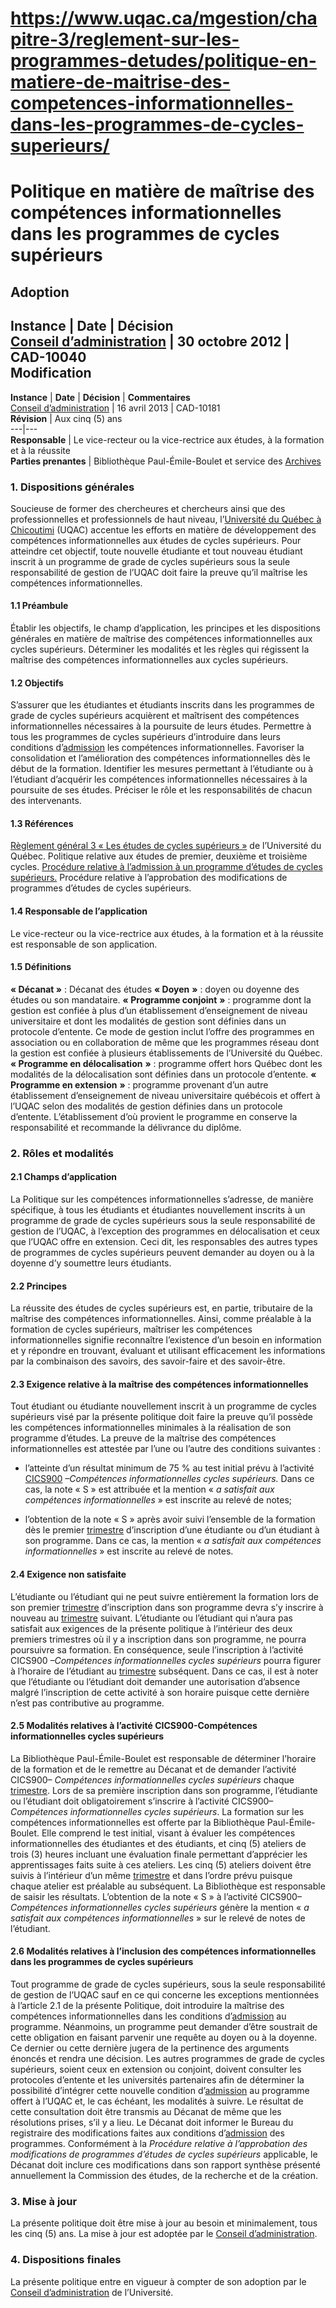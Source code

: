 # https://www.uqac.ca/mgestion/chapitre-3/reglement-sur-les-programmes-detudes/politique-en-matiere-de-maitrise-des-competences-informationnelles-dans-les-programmes-de-cycles-superieurs/

# Politique en matière de maîtrise des compétences informationnelles dans les programmes de cycles supérieurs
**Adoption**  
---  
**Instance** | **Date** | **Décision**  
[Conseil d’administration](https://www.uqac.ca/mgestion/chapitre-3/reglement-sur-les-programmes-detudes/politique-en-matiere-de-maitrise-des-competences-informationnelles-dans-les-programmes-de-cycles-superieurs/<https:/www.uqac.ca/mgestion/lexique/conseil-dadministration/>) | 30 octobre 2012 | CAD-10040  
**Modification**  
---  
**Instance** | **Date** | **Décision** | **Commentaires**  
[Conseil d’administration](https://www.uqac.ca/mgestion/chapitre-3/reglement-sur-les-programmes-detudes/politique-en-matiere-de-maitrise-des-competences-informationnelles-dans-les-programmes-de-cycles-superieurs/<https:/www.uqac.ca/mgestion/lexique/conseil-dadministration/>) | 16 avril 2013 | CAD-10181  
**Révision** | Aux cinq (5) ans  
---|---  
**Responsable** | Le vice-recteur ou la vice-rectrice aux études, à la formation et à la réussite  
**Parties prenantes** | Bibliothèque Paul-Émile-Boulet et service des [Archives](https://www.uqac.ca/mgestion/chapitre-3/reglement-sur-les-programmes-detudes/politique-en-matiere-de-maitrise-des-competences-informationnelles-dans-les-programmes-de-cycles-superieurs/<https:/www.uqac.ca/mgestion/lexique/archives/>)  
### 1. Dispositions générales
Soucieuse de former des chercheures et chercheurs ainsi que des professionnelles et professionnels de haut niveau, l’[Université du Québec à Chicoutimi](https://www.uqac.ca/mgestion/chapitre-3/reglement-sur-les-programmes-detudes/politique-en-matiere-de-maitrise-des-competences-informationnelles-dans-les-programmes-de-cycles-superieurs/<https:/www.uqac.ca/mgestion/lexique/universite-du-quebec-a-chicoutimi/>) (UQAC) accentue les efforts en matière de développement des compétences informationnelles aux études de cycles supérieurs. Pour atteindre cet objectif, toute nouvelle étudiante et tout nouveau étudiant inscrit à un programme de grade de cycles supérieurs sous la seule responsabilité de gestion de l’UQAC doit faire la preuve qu’il maîtrise les compétences informationnelles.
#### 1.1 Préambule
Établir les objectifs, le champ d’application, les principes et les dispositions générales en matière de maîtrise des compétences informationnelles aux cycles supérieurs.
Déterminer les modalités et les règles qui régissent la maîtrise des compétences informationnelles aux cycles supérieurs.
#### 1.2 Objectifs
S’assurer que les étudiantes et étudiants inscrits dans les programmes de grade de cycles supérieurs acquièrent et maîtrisent des compétences informationnelles nécessaires à la poursuite de leurs études.
Permettre à tous les programmes de cycles supérieurs d’introduire dans leurs conditions d’[admission](https://www.uqac.ca/mgestion/chapitre-3/reglement-sur-les-programmes-detudes/politique-en-matiere-de-maitrise-des-competences-informationnelles-dans-les-programmes-de-cycles-superieurs/<https:/www.uqac.ca/mgestion/lexique/admission/>) les compétences informationnelles.
Favoriser la consolidation et l’amélioration des compétences informationnelles dès le début de la formation.
Identifier les mesures permettant à l’étudiante ou à l’étudiant d’acquérir les compétences informationnelles nécessaires à la poursuite de ses études.
Préciser le rôle et les responsabilités de chacun des intervenants.
#### 1.3 Références
[Règlement général 3 « Les études de cycles supérieurs »](https://www.uqac.ca/mgestion/chapitre-3/reglement-sur-les-programmes-detudes/politique-en-matiere-de-maitrise-des-competences-informationnelles-dans-les-programmes-de-cycles-superieurs/<https:/reseau.uquebec.ca/system/files/documents/reglement-general-3-uq-202306.pdf>) de l’Université du Québec.
Politique relative aux études de premier, deuxième et troisième cycles.
[Procédure relative à l’admission à un programme d’études de cycles supérieurs.](https://www.uqac.ca/mgestion/chapitre-3/reglement-sur-les-programmes-detudes/politique-en-matiere-de-maitrise-des-competences-informationnelles-dans-les-programmes-de-cycles-superieurs/<https:/www.uqac.ca/mgestion/chapitre-3/reglement-sur-les-programmes-detudes/procedure-relative-a-ladmission-a-un-programme-detudes-de-cycles-superieurs/>)
Procédure relative à l’approbation des modifications de programmes d’études de cycles supérieurs.
#### 1.4 Responsable de l’application
Le vice-recteur ou la vice-rectrice aux études, à la formation et à la réussite est responsable de son application.
#### 1.5 Définitions
**« Décanat »** : Décanat des études
**« Doyen** **»** : doyen ou doyenne des études ou son mandataire.
**« Programme conjoint** **»** : programme dont la gestion est confiée à plus d’un établissement d’enseignement de niveau universitaire et dont les modalités de gestion sont définies dans un protocole d’entente. Ce mode de gestion inclut l’offre des programmes en association ou en collaboration de même que les programmes réseau dont la gestion est confiée à plusieurs établissements de l’Université du Québec.
**« Programme en délocalisation** **»** : programme offert hors Québec dont les modalités de la délocalisation sont définies dans un protocole d’entente.
**« Programme en extension** **»** : programme provenant d’un autre établissement d’enseignement de niveau universitaire québécois et offert à l’UQAC selon des modalités de gestion définies dans un protocole d’entente. L’établissement d’où provient le programme en conserve la responsabilité et recommande la délivrance du diplôme.
### 2. Rôles et modalités
#### 2.1 Champs d’application
La Politique sur les compétences informationnelles s’adresse, de manière spécifique, à tous les étudiants et étudiantes nouvellement inscrits à un programme de grade de cycles supérieurs sous la seule responsabilité de gestion de l’UQAC, à l’exception des programmes en délocalisation et ceux que l’UQAC offre en extension. Ceci dit, les responsables des autres types de programmes de cycles supérieurs peuvent demander au doyen ou à la doyenne d’y soumettre leurs étudiants.
#### 2.2 Principes
La réussite des études de cycles supérieurs est, en partie, tributaire de la maîtrise des compétences informationnelles. Ainsi, comme préalable à la formation de cycles supérieurs, maîtriser les compétences informationnelles signifie reconnaître l’existence d’un besoin en information et y répondre en trouvant, évaluant et utilisant efficacement les informations par la combinaison des savoirs, des savoir-faire et des savoir-être.
#### 2.3 Exigence relative à la maîtrise des compétences informationnelles
Tout étudiant ou étudiante nouvellement inscrit à un programme de cycles supérieurs visé par la présente politique doit faire la preuve qu’il possède les compétences informationnelles minimales à la réalisation de son programme d’études.
La preuve de la maîtrise des compétences informationnelles est attestée par l’une ou l’autre des conditions suivantes :
  * l’atteinte d’un résultat minimum de 75 % au test initial prévu à l’activité [CICS900](https://www.uqac.ca/mgestion/chapitre-3/reglement-sur-les-programmes-detudes/politique-en-matiere-de-maitrise-des-competences-informationnelles-dans-les-programmes-de-cycles-superieurs/<https:/programmes.uqac.ca/cics900r>) _–Compétences informationnelles cycles supérieurs._ Dans ce cas, la note « S » est attribuée et la mention «  _a satisfait aux compétences informationnelles_ » est inscrite au relevé de notes;


  * l’obtention de la note « S » après avoir suivi l’ensemble de la formation dès le premier [trimestre](https://www.uqac.ca/mgestion/chapitre-3/reglement-sur-les-programmes-detudes/politique-en-matiere-de-maitrise-des-competences-informationnelles-dans-les-programmes-de-cycles-superieurs/<https:/www.uqac.ca/mgestion/lexique/trimestre/>) d’inscription d’une étudiante ou d’un étudiant à son programme. Dans ce cas, la mention «  _a satisfait aux compétences informationnelles_ » est inscrite au relevé de notes.


#### 2.4 Exigence non satisfaite
L’étudiante ou l’étudiant qui ne peut suivre entièrement la formation lors de son premier [trimestre](https://www.uqac.ca/mgestion/chapitre-3/reglement-sur-les-programmes-detudes/politique-en-matiere-de-maitrise-des-competences-informationnelles-dans-les-programmes-de-cycles-superieurs/<https:/www.uqac.ca/mgestion/lexique/trimestre/>) d’inscription dans son programme devra s’y inscrire à nouveau au [trimestre](https://www.uqac.ca/mgestion/chapitre-3/reglement-sur-les-programmes-detudes/politique-en-matiere-de-maitrise-des-competences-informationnelles-dans-les-programmes-de-cycles-superieurs/<https:/www.uqac.ca/mgestion/lexique/trimestre/>) suivant.
L’étudiante ou l’étudiant qui n’aura pas satisfait aux exigences de la présente politique à l’intérieur des deux premiers trimestres où il y a inscription dans son programme, ne pourra poursuivre sa formation. En conséquence, seule l’inscription à l’activité CICS900 _–Compétences informationnelles cycles supérieurs_ pourra figurer à l’horaire de l’étudiant au [trimestre](https://www.uqac.ca/mgestion/chapitre-3/reglement-sur-les-programmes-detudes/politique-en-matiere-de-maitrise-des-competences-informationnelles-dans-les-programmes-de-cycles-superieurs/<https:/www.uqac.ca/mgestion/lexique/trimestre/>) subséquent. Dans ce cas, il est à noter que l’étudiante ou l’étudiant doit demander une autorisation d’absence malgré l’inscription de cette activité à son horaire puisque cette dernière n’est pas contributive au programme.
#### 2.5 Modalités relatives à l’activité CICS900-Compétences informationnelles cycles supérieurs
La Bibliothèque Paul-Émile-Boulet est responsable de déterminer l’horaire de la formation et de le remettre au Décanat et de demander l’activité CICS900– _Compétences informationnelles cycles supérieurs_ chaque [trimestre](https://www.uqac.ca/mgestion/chapitre-3/reglement-sur-les-programmes-detudes/politique-en-matiere-de-maitrise-des-competences-informationnelles-dans-les-programmes-de-cycles-superieurs/<https:/www.uqac.ca/mgestion/lexique/trimestre/>).
Lors de sa première inscription dans son programme, l’étudiante ou l’étudiant doit obligatoirement s’inscrire à l’activité CICS900– _Compétences informationnelles cycles supérieurs_.
La formation sur les compétences informationnelles est offerte par la Bibliothèque Paul-Émile-Boulet. Elle comprend le test initial, visant à évaluer les compétences informationnelles des étudiantes et des étudiants, et cinq (5) ateliers de trois (3) heures incluant une évaluation finale permettant d’apprécier les apprentissages faits suite à ces ateliers.
Les cinq (5) ateliers doivent être suivis à l’intérieur d’un même [trimestre](https://www.uqac.ca/mgestion/chapitre-3/reglement-sur-les-programmes-detudes/politique-en-matiere-de-maitrise-des-competences-informationnelles-dans-les-programmes-de-cycles-superieurs/<https:/www.uqac.ca/mgestion/lexique/trimestre/>) et dans l’ordre prévu puisque chaque atelier est préalable au subséquent.
La Bibliothèque est responsable de saisir les résultats.
L’obtention de la note « S » à l’activité CICS900– _Compétences informationnelles cycles supérieurs_ génère la mention «  _a satisfait aux compétences informationnelles_ » sur le relevé de notes de l’étudiant.
#### 2.6 Modalités relatives à l’inclusion des compétences informationnelles dans les programmes de cycles supérieurs
Tout programme de grade de cycles supérieurs, sous la seule responsabilité de gestion de l’UQAC sauf en ce qui concerne les exceptions mentionnées à l’article 2.1 de la présente Politique, doit introduire la maîtrise des compétences informationnelles dans les conditions d’[admission](https://www.uqac.ca/mgestion/chapitre-3/reglement-sur-les-programmes-detudes/politique-en-matiere-de-maitrise-des-competences-informationnelles-dans-les-programmes-de-cycles-superieurs/<https:/www.uqac.ca/mgestion/lexique/admission/>) au programme. Néanmoins, un programme peut demander d’être soustrait de cette obligation en faisant parvenir une requête au doyen ou à la doyenne. Ce dernier ou cette dernière jugera de la pertinence des arguments énoncés et rendra une décision.
Les autres programmes de grade de cycles supérieurs, soient ceux en extension ou conjoint, doivent consulter les protocoles d’entente et les universités partenaires afin de déterminer la possibilité d’intégrer cette nouvelle condition d’[admission](https://www.uqac.ca/mgestion/chapitre-3/reglement-sur-les-programmes-detudes/politique-en-matiere-de-maitrise-des-competences-informationnelles-dans-les-programmes-de-cycles-superieurs/<https:/www.uqac.ca/mgestion/lexique/admission/>) au programme offert à l’UQAC et, le cas échéant, les modalités à suivre. Le résultat de cette consultation doit être transmis au Décanat de même que les résolutions prises, s’il y a lieu.
Le Décanat doit informer le Bureau du registraire des modifications faites aux conditions d’[admission](https://www.uqac.ca/mgestion/chapitre-3/reglement-sur-les-programmes-detudes/politique-en-matiere-de-maitrise-des-competences-informationnelles-dans-les-programmes-de-cycles-superieurs/<https:/www.uqac.ca/mgestion/lexique/admission/>) des programmes.
Conformément à la _Procédure relative à l’approbation des modifications de programmes d’études de cycles supérieurs_ applicable, le Décanat doit inclure ces modifications dans son rapport synthèse présenté annuellement la Commission des études, de la recherche et de la création.
### 3. Mise à jour
La présente politique doit être mise à jour au besoin et minimalement, tous les cinq (5) ans. La mise à jour est adoptée par le [Conseil d’administration](https://www.uqac.ca/mgestion/chapitre-3/reglement-sur-les-programmes-detudes/politique-en-matiere-de-maitrise-des-competences-informationnelles-dans-les-programmes-de-cycles-superieurs/<https:/www.uqac.ca/mgestion/lexique/conseil-dadministration/>).
### 4. Dispositions finales
La présente politique entre en vigueur à compter de son adoption par le [Conseil d’administration](https://www.uqac.ca/mgestion/chapitre-3/reglement-sur-les-programmes-detudes/politique-en-matiere-de-maitrise-des-competences-informationnelles-dans-les-programmes-de-cycles-superieurs/<https:/www.uqac.ca/mgestion/lexique/conseil-dadministration/>) de l’Université.
